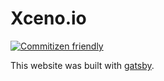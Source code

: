# Xceno.io

[![Commitizen friendly](https://img.shields.io/badge/commitizen-friendly-brightgreen.svg)](http://commitizen.github.io/cz-cli/)

This website was built with [gatsby](https://www.gatsbyjs.org/).

